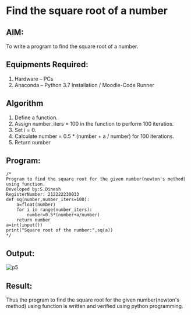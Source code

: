 # Find the square root of a number

## AIM:
To write a program to find the square root of a number.

## Equipments Required:
1. Hardware – PCs
2. Anaconda – Python 3.7 Installation / Moodle-Code Runner

## Algorithm
1. Define a function.
2. Assign number_iters = 100 in the function to perform 100 iteratios.
3. Set i = 0.
4. Calculate  number = 0.5 * (number + a / number) for 100 iterations.
5. Return number

## Program:
```
/*
Program to find the square root for the given number(newton's method) using function.
Developed by:S.Dinesh
RegisterNumber: 212222230033
def sq(number,number_iters=100):
    a=float(number)
    for i in range(number_iters):
        number=0.5*(number+a/number)
    return number
a=int(input())
print("Square root of the number:",sq(a))
*/
```

## Output:
![p5](https://github.com/Dineshsekhar2004/Square-root-of-a-number/assets/119405916/fe114afd-c4c2-4442-9b13-650cda4082d0)



## Result:
Thus the program to find the square root for the given number(newton's method) using function is written and verified using python programming.
